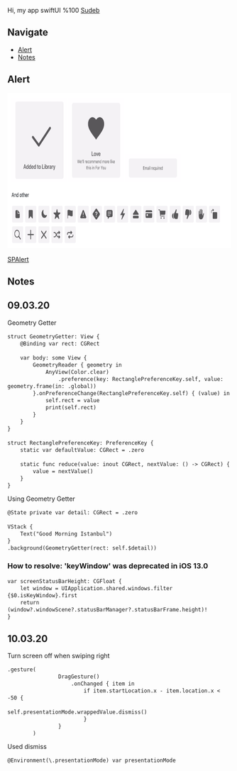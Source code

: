 Hi, my app swiftUI %100 [Sudeb](https://apps.apple.com/us/app/sudeb/id1494667688) 

## Navigate

- [Alert](#alert)
- [Notes](#notes)

## Alert

<img src="https://github.com/mkalayci35/swiftUI/blob/master/assets/SPAlert.png" height="350">

[SPAlert](https://github.com/ivanvorobei/SPAlert)


## Notes
## 09.03.20
Geometry Getter
``` 
struct GeometryGetter: View {
    @Binding var rect: CGRect

    var body: some View {
        GeometryReader { geometry in
            AnyView(Color.clear)
                .preference(key: RectanglePreferenceKey.self, value: geometry.frame(in: .global))
        }.onPreferenceChange(RectanglePreferenceKey.self) { (value) in
            self.rect = value
            print(self.rect)
        }
    }
}

struct RectanglePreferenceKey: PreferenceKey {
    static var defaultValue: CGRect = .zero

    static func reduce(value: inout CGRect, nextValue: () -> CGRect) {
        value = nextValue()
    }
}

```
Using  Geometry Getter
```
@State private var detail: CGRect = .zero

VStack {
    Text("Good Morning Istanbul")
}
.background(GeometryGetter(rect: self.$detail))
```
### How to resolve: 'keyWindow' was deprecated in iOS 13.0

``` 
var screenStatusBarHeight: CGFloat {
    let window = UIApplication.shared.windows.filter {$0.isKeyWindow}.first
    return (window?.windowScene?.statusBarManager?.statusBarFrame.height)!
}
```
## 10.03.20
Turn screen off when swiping right
``` 
.gesture(
                DragGesture()
                    .onChanged { item in
                        if item.startLocation.x - item.location.x < -50 {
                            self.presentationMode.wrappedValue.dismiss()
                        }
                }
        )
```
Used dismiss
```
@Environment(\.presentationMode) var presentationMode
```
